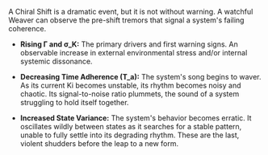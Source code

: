 A Chiral Shift is a dramatic event, but it is not without warning. A watchful Weaver can observe the pre-shift tremors that signal a system's failing coherence.

*   **Rising Γ and σ_K:** The primary drivers and first warning signs. An observable increase in external environmental stress and/or internal systemic dissonance.

*   **Decreasing Time Adherence (T_a):** The system's song begins to waver. As its current Ki becomes unstable, its rhythm becomes noisy and chaotic. Its signal-to-noise ratio plummets, the sound of a system struggling to hold itself together.

*   **Increased State Variance:** The system's behavior becomes erratic. It oscillates wildly between states as it searches for a stable pattern, unable to fully settle into its degrading rhythm. These are the last, violent shudders before the leap to a new form.